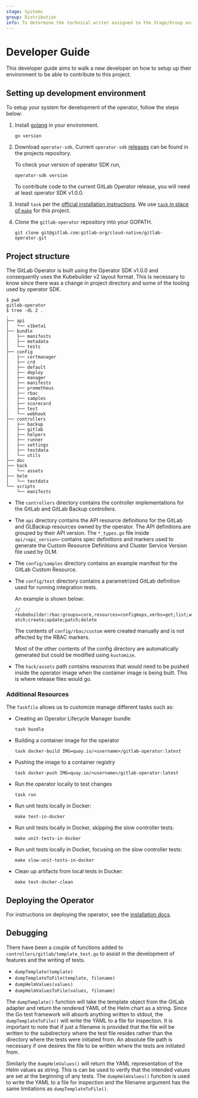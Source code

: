 ```yaml
---
stage: Systems
group: Distribution
info: To determine the technical writer assigned to the Stage/Group associated with this page, see https://about.gitlab.com/handbook/product/ux/technical-writing/#assignments
---
```


# Developer Guide

This developer guide aims to walk a new developer on how to setup up their environment to be able to contribute to this project.

## Setting up development environment

To setup your system for development of the operator, follow the steps below:

1. Install [golang](https://go.dev/dl/) in your environment.

   ```shell
   go version
   ```

1. Download `operator-sdk`. Current `operator-sdk` [releases](https://github.com/operator-framework/operator-sdk/releases) can be found in the projects repository.

   To check your version of operator SDK run,

   ```shell
   operator-sdk version
   ```

   To contribute code to the current GitLab Operator release, you will need at least operator SDK v1.0.0.

1. Install `task` per the [official installation instructions](https://taskfile.dev/#/installation).
   We use [`task` in place of `make`](https://gitlab.com/gitlab-org/cloud-native/gitlab-operator/-/blob/master/doc/adr/0016-replace-makefile-with-taskfile.md)
   for this project.

1. Clone the `gitlab-operator` repository into your GOPATH.

   ```shell
   git clone git@gitlab.com:gitlab-org/cloud-native/gitlab-operator.git
   ```

## Project structure

The GitLab Operator is built using the Operator SDK v1.0.0 and consequently uses the Kubebuilder v2 layout format. This is necessary to know since there was a change in project directory and some of the tooling used by operator SDK.

```shell
$ pwd
gitlab-operator
$ tree -dL 2 .
.
├── api
│   └── v1beta1
├── bundle
│   ├── manifests
│   ├── metadata
│   └── tests
├── config
│   ├── certmanager
│   ├── crd
│   ├── default
│   ├── deploy
│   ├── manager
│   ├── manifests
│   ├── prometheus
│   ├── rbac
│   ├── samples
│   ├── scorecard
|   ├── test
│   └── webhook
├── controllers
│   ├── backup
│   ├── gitlab
│   ├── helpers
│   ├── runner
│   ├── settings
│   ├── testdata
│   └── utils
├── doc
├── hack
│   └── assets
├── helm
│   └── testdata
└── scripts
    └── manifests
```

- The `controllers` directory contains the controller implementations for the GitLab and GitLab Backup controllers.
- The `api` directory contains the API resource definitions for the GitLab and GLBackup resources owned by the operator. The API definitions are grouped by their API version.
  The `*_types.go` file inside `api/<api_version>` contains spec definitions and markers used to generate the Custom Resource Definitions and Cluster Service Version file used by OLM.
- The `config/samples` directory contains an example manifest for the GitLab Custom Resource.
- The `config/test` directory contains a parametrized GitLab definition used for running integration tests.

  An example is shown below:

  `// +kubebuilder:rbac:groups=core,resources=configmaps,verbs=get;list;watch;create;update;patch;delete`

  The contents of `config/rbac/custom` were created manually and is not affected by the RBAC markers.

  Most of the other contents of the config directory are automatically generated but could be modified using `kustomize`.

- The `hack/assets` path contains resources that would need to be pushed inside the operator image when the container image is being built. This is where release files would go.

### Additional Resources

The `Taskfile` allows us to customize manage different tasks such as:

- Creating an Operator Lifecycle Manager bundle

  ```shell
  task bundle
  ```

- Building a container image for the operator

  ```shell
  task docker-build IMG=quay.io/<username>/gitlab-operator:latest
  ```

- Pushing the image to a container registry

  ```shell
  task docker-push IMG=quay.io/<username>/gitlab-operator:latest
  ```

- Run the operator locally to test changes

  ```shell
  task run
  ```

- Run unit tests locally in Docker:

  ```shell
  make test-in-docker
  ```

- Run unit tests locally in Docker, skipping the slow controller tests:

  ```shell
  make unit-tests-in-docker
  ```

- Run unit tests locally in Docker, focusing on the slow controller tests:

  ```shell
  make slow-unit-tests-in-docker
  ```

- Clean up artifacts from local tests in Docker:

  ```shell
  make test-docker-clean
  ```

## Deploying the Operator

For instructions on deploying the operator, see the [installation docs](installation.md).

## Debugging

There have been a couple of functions added to `controllers/gitlab/template_test.go`
to assist in the development of features and the writing of tests.

- `dumpTemplate(template)`
- `dumpTemplateToFile(template, filename)`
- `dumpHelmValues(values)`
- `dumpHelmValuesToFile(values, filename)`

The `dumpTemplate()` function will take the template object from the GitLab
adapter and return the rendered YAML of the Helm chart as a string. Since
the Go test framework will absorb anything written to stdout, the
`dumpTemplateToFile()` will write the YAML to a file for inspection. It
is important to note that if just a filename is provided that the file will
be written to the subdirectory where the test file resides rather than the
directory where the tests were initiated from. An absolute file path is
necessary if one desires the file to be written where the tests are
initiated from.

Similarly the `dumpHelmValues()` will return the YAML representation of the
Helm values as string. This is can be used to verify that the intended
values are set at the beginning of any tests. The `dumpHelmValues()` function
is used to write the YAML to a file for inspection and the filename argument
has the same limitations as `dumpTemplateToFile()`.
